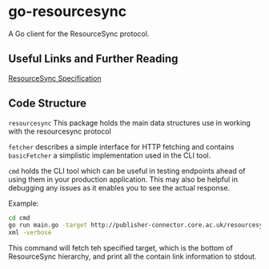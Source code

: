 # go-resourcesync
A Go client for the ResourceSync protocol.

## Useful Links and Further Reading
[ResourceSync Specification](http://www.openarchives.org/rs/toc)

## Code Structure
`resourcesync` This package holds the main data structures use in working with the resourcesync protocol

`fetcher` describes a simple interface for HTTP fetching and contains `basicFetcher` a simplistic implementation used in the CLI tool.

`cmd` holds the CLI tool which can be useful in testing endpoints ahead of using them in your production application. This may also be helpful in debugging any issues as it enables you to see the actual response.

Example:

```bash
cd cmd
go run main.go -target http://publisher-connector.core.ac.uk/resourcesync/sitemaps/Frontiers/metadata/resourcelist_0001.
xml -verbose
```
This command will fetch teh specified target, which is the bottom of ResourceSync hierarchy, and print all the contain link information to stdout.
